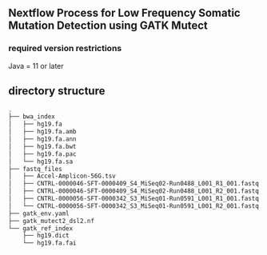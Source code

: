 ## Nextflow Process for Low Frequency Somatic Mutation Detection using GATK Mutect
### required version restrictions
Java = 11 or later

## directory structure
```bash
.
├── bwa_index
│   ├── hg19.fa
│   ├── hg19.fa.amb
│   ├── hg19.fa.ann
│   ├── hg19.fa.bwt
│   ├── hg19.fa.pac
│   └── hg19.fa.sa
├── fastq_files
│   ├── Accel-Amplicon-56G.tsv
│   ├── CNTRL-0000046-SFT-0000409_S4_MiSeq02-Run0488_L001_R1_001.fastq.gz
│   ├── CNTRL-0000046-SFT-0000409_S4_MiSeq02-Run0488_L001_R2_001.fastq.gz
│   ├── CNTRL-0000056-SFT-0000342_S3_MiSeq01-Run0591_L001_R1_001.fastq.gz
│   └── CNTRL-0000056-SFT-0000342_S3_MiSeq01-Run0591_L001_R2_001.fastq.gz
├── gatk_env.yaml
├── gatk_mutect2_dsl2.nf
└── gatk_ref_index
    ├── hg19.dict
    └── hg19.fa.fai
```
